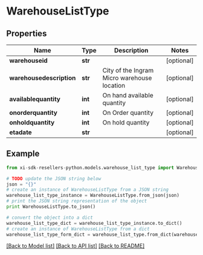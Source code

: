 # WarehouseListType


## Properties

Name | Type | Description | Notes
------------ | ------------- | ------------- | -------------
**warehouseid** | **str** |  | [optional] 
**warehousedescription** | **str** | City of the Ingram Micro warehouse location | [optional] 
**availablequantity** | **int** | On hand available quantity | [optional] 
**onorderquantity** | **int** | On Order quantity | [optional] 
**onholdquantity** | **int** | On hold quantity | [optional] 
**etadate** | **str** |  | [optional] 

## Example

```python
from xi-sdk-resellers-python.models.warehouse_list_type import WarehouseListType

# TODO update the JSON string below
json = "{}"
# create an instance of WarehouseListType from a JSON string
warehouse_list_type_instance = WarehouseListType.from_json(json)
# print the JSON string representation of the object
print WarehouseListType.to_json()

# convert the object into a dict
warehouse_list_type_dict = warehouse_list_type_instance.to_dict()
# create an instance of WarehouseListType from a dict
warehouse_list_type_form_dict = warehouse_list_type.from_dict(warehouse_list_type_dict)
```
[[Back to Model list]](../README.md#documentation-for-models) [[Back to API list]](../README.md#documentation-for-api-endpoints) [[Back to README]](../README.md)


